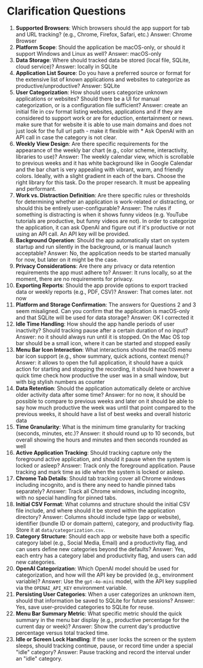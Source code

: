 # Clarification Questions

1. **Supported Browsers**: Which browsers should the app support for tab and URL tracking? (e.g., Chrome, Firefox, Safari, etc.)
Answer: Chrome Browser
2. **Platform Scope**: Should the application be macOS-only, or should it support Windows and Linux as well? Answer: macOS-only
3. **Data Storage**: Where should tracked data be stored (local file, SQLite, cloud service)? Answer: locally in SQLite
4. **Application List Source**: Do you have a preferred source or format for the extensive list of known applications and websites to categorize as productive/unproductive? Answer: SQLite
5. **User Categorization**: How should users categorize unknown applications or websites? Should there be a UI for manual categorization, or is a configuration file sufficient? Answer: create an initial file in csv format listing websites, applications and if they are considered to support work or are for eduction, entertainment or news. make sure that for website it is able to use main domains and does not just look for the full url path - make it flexible with *
Ask OpenAI with an API call in case the category is not clear.
6. **Weekly View Design**: Are there specific requirements for the appearance of the weekly bar chart (e.g., color scheme, interactivity, libraries to use)? Answer: The weekly calendar view, which is scrollable to previous weeks and it has white background like in Google Calendar and the bar chart is very appealing with vibrant, warm, and friendly colors. Ideally, with a slight gradient in each of the bars. Choose the right library for this task. Do the proper research. It must be appealing and performant. 
7. **Work vs. Distraction Definition**: Are there specific rules or thresholds for determining whether an application is work-related or distracting, or should this be entirely user-configurable? Answer: The rules if something is distracting is when it shows funny videos (e.g. YouTube tutorials are productive, but funny videos are not). In order to categorize the application, it can ask OpenAI and figure out if it's productive or not using an API call. An API key will be provided. 
8. **Background Operation**: Should the app automatically start on system startup and run silently in the background, or is manual launch acceptable? Answer: No, the application needs to be started manually for now, but later on it might be the case. 
9. **Privacy Considerations**: Are there any privacy or data retention requirements the app must adhere to? Answer: It runs locally, so at the moment, there are no requirements for privacy. 
10. **Exporting Reports**: Should the app provide options to export tracked data or weekly reports (e.g., PDF, CSV)? Answer: That comes later. not now
11. **Platform and Storage Confirmation**: The answers for Questions 2 and 3 seem misaligned. Can you confirm that the application is macOS-only and that SQLite will be used for data storage? Answer: OK I corrected it
12. **Idle Time Handling**: How should the app handle periods of user inactivity? Should tracking pause after a certain duration of no input? Answer: no it should always run until it is stopped. On the Mac OS top bar should be a small icon, where it can be started and stopped easily
13. **Menu Bar Icon Interaction**: What interactions should the macOS menu bar icon support (e.g., show summary, quick actions, context menu)? Answer: it allows to open the full application, it should have a quick action for starting and stopping the recording, it should have however a quick time check how productive the user was in a small window, but with big stylish numbers as counter
14. **Data Retention**: Should the application automatically delete or archive older activity data after some time? Answer: for no now, it should be possible to compare to previous weeks and later on it should be able to say how much productive the week was until that point compared to the previous weeks, it should have a list of best weeks and overall historic data
15. **Time Granularity**: What is the minimum time granularity for tracking (seconds, minutes, etc.)? Answer: it should round up to 10 seconds, but overall showing the hours and minutes and then seconds rounded as well
16. **Active Application Tracking**: Should tracking capture only the foreground active application, and should it pause when the system is locked or asleep?
Answer: Track only the foreground application. Pause tracking and mark time as idle when the system is locked or asleep.
17. **Chrome Tab Details**: Should tab tracking cover all Chrome windows including incognito, and is there any need to handle pinned tabs separately?
Answer: Track all Chrome windows, including incognito, with no special handling for pinned tabs.
18. **Initial CSV Format**: What columns and structure should the initial CSV file include, and where should it be stored within the application directory?
Answer: Columns should include type (app or website), identifier (bundle ID or domain pattern), category, and productivity flag. Store it at `data/categorization.csv`.
19. **Category Structure**: Should each app or website have both a specific category label (e.g., Social Media, Email) and a productivity flag, and can users define new categories beyond the defaults?
Answer: Yes, each entry has a category label and productivity flag, and users can add new categories.
20. **OpenAI Categorization**: Which OpenAI model should be used for categorization, and how will the API key be provided (e.g., environment variable)?
Answer: Use the `gpt-4o-mini` model, with the API key supplied via the `OPENAI_API_KEY` environment variable.
21. **Persisting User Categories**: When a user categorizes an unknown item, should that information be saved to SQLite for future sessions?
Answer: Yes, save user-provided categories to SQLite for reuse.
22. **Menu Bar Summary Metric**: What specific metric should the quick summary in the menu bar display (e.g., productive percentage for the current day or week)?
Answer: Show the current day's productive percentage versus total tracked time.
23. **Idle or Screen Lock Handling**: If the user locks the screen or the system sleeps, should tracking continue, pause, or record time under a special "idle" category?
Answer: Pause tracking and record the interval under an "idle" category.
